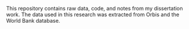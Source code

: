 This repository contains raw data, code, and notes from my dissertation work. The data used in this research was extracted from Orbis and the World Bank database.
